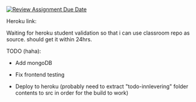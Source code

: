 [![Review Assignment Due Date](https://classroom.github.com/assets/deadline-readme-button-24ddc0f5d75046c5622901739e7c5dd533143b0c8e959d652212380cedb1ea36.svg)](https://classroom.github.com/a/9O-uluRb)


Heroku link:

Waiting for heroku student validation so that i can use classroom repo as source. should get it within 24hrs.


TODO (haha):

- Add mongoDB

- Fix frontend testing

- Deploy to heroku (probably need to extract "todo-innlevering" folder contents to src in order for the build to work)
